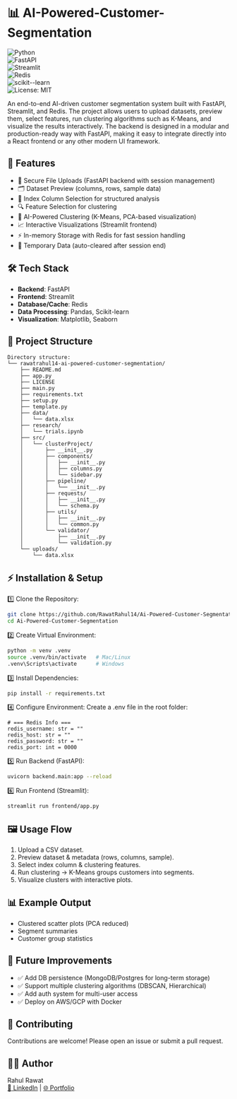 # 📊 AI-Powered-Customer-Segmentation

![Python](https://img.shields.io/badge/python-3.9%2B-blue)  
![FastAPI](https://img.shields.io/badge/FastAPI-0.110+-green)  
![Streamlit](https://img.shields.io/badge/Streamlit-1.30+-brightgreen)  
![Redis](https://img.shields.io/badge/Redis-7.0+-red)  
![scikit--learn](https://img.shields.io/badge/scikit--learn-1.3+-orange)  
![License: MIT](https://img.shields.io/badge/License-MIT-yellow.svg)  

An end-to-end AI-driven customer segmentation system built with FastAPI, Streamlit, and Redis. The project allows users to upload datasets, preview them, select features, run clustering algorithms such as K-Means, and visualize the results interactively. The backend is designed in a modular and production-ready way with FastAPI, making it easy to integrate directly into a React frontend or any other modern UI framework.

## 🚀 Features

- 📂 Secure File Uploads (FastAPI backend with session management)
- 🗂️ Dataset Preview (columns, rows, sample data)
- 🔑 Index Column Selection for structured analysis
- 🔍 Feature Selection for clustering
- 🤖 AI-Powered Clustering (K-Means, PCA-based visualization)
- 📈 Interactive Visualizations (Streamlit frontend)
- ⚡ In-memory Storage with Redis for fast session handling
- 🔐 Temporary Data (auto-cleared after session end)

## 🛠️ Tech Stack

- **Backend**: FastAPI
- **Frontend**: Streamlit
- **Database/Cache**: Redis
- **Data Processing**: Pandas, Scikit-learn
- **Visualization**: Matplotlib, Seaborn

## 📂 Project Structure
```
Directory structure:
└── rawatrahul14-ai-powered-customer-segmentation/
    ├── README.md
    ├── app.py
    ├── LICENSE
    ├── main.py
    ├── requirements.txt
    ├── setup.py
    ├── template.py
    ├── data/
    │   └── data.xlsx
    ├── research/
    │   └── trials.ipynb
    ├── src/
    │   └── clusterProject/
    │       ├── __init__.py
    │       ├── components/
    │       │   ├── __init__.py
    │       │   ├── columns.py
    │       │   └── sidebar.py
    │       ├── pipeline/
    │       │   └── __init__.py
    │       ├── requests/
    │       │   ├── __init__.py
    │       │   └── schema.py
    │       ├── utils/
    │       │   ├── __init__.py
    │       │   └── common.py
    │       └── validator/
    │           ├── __init__.py
    │           └── validation.py
    └── uploads/
        └── data.xlsx
```

## ⚡ Installation & Setup

1️⃣ Clone the Repository:
```bash
git clone https://github.com/RawatRahul14/Ai-Powered-Customer-Segmentation.git
cd Ai-Powered-Customer-Segmentation
```

2️⃣ Create Virtual Environment:
```bash
python -m venv .venv
source .venv/bin/activate   # Mac/Linux
.venv\Scripts\activate      # Windows
```

3️⃣ Install Dependencies:
```bash
pip install -r requirements.txt
```

4️⃣ Configure Environment:
Create a .env file in the root folder:
```env
# === Redis Info ===
redis_username: str = ""
redis_host: str = ""
redis_password: str = ""
redis_port: int = 0000
```

5️⃣ Run Backend (FastAPI):
```bash
uvicorn backend.main:app --reload
```

6️⃣ Run Frontend (Streamlit):
```bash
streamlit run frontend/app.py
```

## 🖼️ Usage Flow

1. Upload a CSV dataset.
2. Preview dataset & metadata (rows, columns, sample).
3. Select index column & clustering features.
4. Run clustering → K-Means groups customers into segments.
5. Visualize clusters with interactive plots.

## 📊 Example Output
- Clustered scatter plots (PCA reduced)
- Segment summaries
- Customer group statistics

## 🧩 Future Improvements

- ✅ Add DB persistence (MongoDB/Postgres for long-term storage)
- ✅ Support multiple clustering algorithms (DBSCAN, Hierarchical)
- ✅ Add auth system for multi-user access
- ✅ Deploy on AWS/GCP with Docker

## 🤝 Contributing

Contributions are welcome! Please open an issue or submit a pull request.

## 👨‍💻 Author

Rahul Rawat  
[🔗 LinkedIn](https://www.linkedin.com/in/rahul148) | [🌐 Portfolio](https://www.rawatrahul.com)
